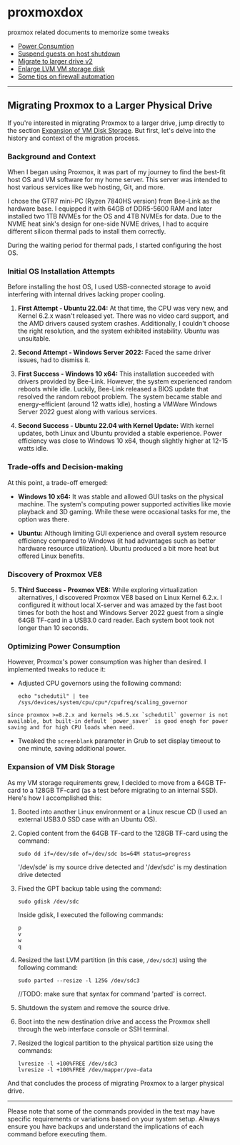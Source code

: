 # proxmoxdox
proxmox related documents to memorize some tweaks

 - [Power Consumtion](PowerConsumption.md)
 - [Suspend guests on host shutdown](SuspendAllOnReboot.md)
 - [Migrate to larger drive v2](MigrateToLargerDrive_v2.md)
 - [Enlarge LVM VM storage disk](EnlargeVMdisk.md)
 - [Some tips on firewall automation](auto-blist.md)
---

## Migrating Proxmox to a Larger Physical Drive

If you're interested in migrating Proxmox to a larger drive, jump directly to the section [Expansion of VM Disk Storage](#expansion-of-vm-disk-storage). But first, let's delve into the history and context of the migration process.

### Background and Context

When I began using Proxmox, it was part of my journey to find the best-fit host OS and VM software for my home server. This server was intended to host various services like web hosting, Git, and more.

I chose the GTR7 mini-PC (Ryzen 7840HS version) from Bee-Link as the hardware base. I equipped it with 64GB of DDR5-5600 RAM and later installed two 1TB NVMEs for the OS and 4TB NVMEs for data. Due to the NVME heat sink's design for one-side NVME drives, I had to acquire different silicon thermal pads to install them correctly.

During the waiting period for thermal pads, I started configuring the host OS.

### Initial OS Installation Attempts

Before installing the host OS, I used USB-connected storage to avoid interfering with internal drives lacking proper cooling.

1. **First Attempt - Ubuntu 22.04:** At that time, the CPU was very new, and Kernel 6.2.x wasn't released yet. There was no video card support, and the AMD drivers caused system crashes. Additionally, I couldn't choose the right resolution, and the system exhibited instability. Ubuntu was unsuitable.

2. **Second Attempt - Windows Server 2022:** Faced the same driver issues, had to dismiss it.

3. **First Success - Windows 10 x64:** This installation succeeded with drivers provided by Bee-Link. However, the system experienced random reboots while idle. Luckily, Bee-Link released a BIOS update that resolved the random reboot problem. The system became stable and energy-efficient (around 12 watts idle), hosting a VMWare Windows Server 2022 guest along with various services.

4. **Second Success - Ubuntu 22.04 with Kernel Update:** With kernel updates, both Linux and Ubuntu provided a stable experience. Power efficiency was close to Windows 10 x64, though slightly higher at 12-15 watts idle.

### Trade-offs and Decision-making

At this point, a trade-off emerged:

- **Windows 10 x64:** It was stable and allowed GUI tasks on the physical machine. The system's computing power supported activities like movie playback and 3D gaming. While these were occasional tasks for me, the option was there.

- **Ubuntu:** Although limiting GUI experience and overall system resource efficiency compared to Windows (it had advantages such as better hardware resource utilization). Ubuntu produced a bit more heat but offered Linux benefits.

### Discovery of Proxmox VE8

5. **Third Success - Proxmox VE8:** While exploring virtualization alternatives, I discovered Proxmox VE8 based on Linux Kernel 6.2.x. I configured it without local X-server and was amazed by the fast boot times for both the host and Windows Server 2022 guest from a single 64GB TF-card in a USB3.0 card reader. Each system boot took not longer than 10 seconds.

### Optimizing Power Consumption

However, Proxmox's power consumption was higher than desired. I implemented tweaks to reduce it:

- Adjusted CPU governors using the following command:
  ```shell
  echo "schedutil" | tee /sys/devices/system/cpu/cpu*/cpufreq/scaling_governor
  ```
```since proxmox >=8.2.x and kernels >6.5.xx `schedutil` governor is not available, but built-in default `power_saver` is good enogh for power saving and for high CPU loads when need.```

- Tweaked the `screenblank` parameter in Grub to set display timeout to one minute, saving additional power.

### Expansion of VM Disk Storage

As my VM storage requirements grew, I decided to move from a 64GB TF-card to a 128GB TF-card (as a test before migrating to an internal SSD). Here's how I accomplished this:

1. Booted into another Linux environment or a Linux rescue CD (I used an external USB3.0 SSD case with an Ubuntu OS).

2. Copied content from the 64GB TF-card to the 128GB TF-card using the command:
   ```shell
   sudo dd if=/dev/sde of=/dev/sdc bs=64M status=progress
   ```
   '/dev/sde' is my source drive detected
   and
   '/dev/sdc' is my destination drive detected
   
4. Fixed the GPT backup table using the command:
   ```shell
   sudo gdisk /dev/sdc
   ```
   Inside gdisk, I executed the following commands:
   ```
   p
   v
   w
   q
   ```

5. Resized the last LVM partition (in this case, `/dev/sdc3`) using the following command:
   ```shell
   sudo parted --resize -l 125G /dev/sdc3
   ```
   //TODO: make sure that syntax for command 'parted' is correct.
   
6. Shutdown the system and remove the source drive.

7. Boot into the new destination drive and access the Proxmox shell through the web interface console or SSH terminal.

8. Resized the logical partition to the physical partition size using the commands:
   ```shell
   lvresize -l +100%FREE /dev/sdc3
   lvresize -l +100%FREE /dev/mapper/pve-data
   ```

And that concludes the process of migrating Proxmox to a larger physical drive.

---

Please note that some of the commands provided in the text may have specific requirements or variations based on your system setup. Always ensure you have backups and understand the implications of each command before executing them.
